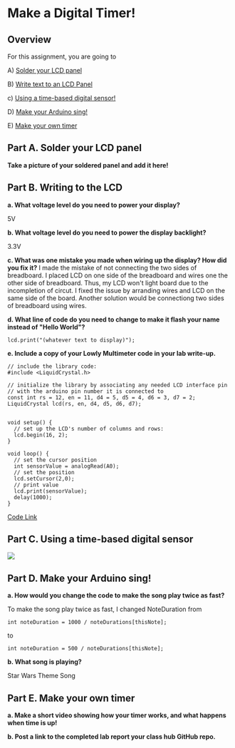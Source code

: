# Make a Digital Timer!
 
## Overview
For this assignment, you are going to 

A) [Solder your LCD panel](#part-a-solder-your-lcd-panel)

B) [Write text to an LCD Panel](#part-b-writing-to-the-lcd) 

c) [Using a time-based digital sensor!](#part-c-using-a-time-based-digital-sensor)

D) [Make your Arduino sing!](#part-d-make-your-arduino-sing)

E) [Make your own timer](#part-e-make-your-own-timer) 
 


## Part A. Solder your LCD panel

**Take a picture of your soldered panel and add it here!**



## Part B. Writing to the LCD
 
**a. What voltage level do you need to power your display?**

5V

**b. What voltage level do you need to power the display backlight?**

3.3V
   
**c. What was one mistake you made when wiring up the display? How did you fix it?**
I made the mistake of not connecting the two sides of breadboard. I placed LCD on one side of the breadboard and wires one the other side of breadboard. Thus, my LCD won't light board due to the incompletion of circut. I fixed the issue by arranding wires and LCD on the same side of the board. Another solution would be connectiong two sides of breadboard using wires.

**d. What line of code do you need to change to make it flash your name instead of "Hello World"?**
```
lcd.print("(whatever text to display)");
```

**e. Include a copy of your Lowly Multimeter code in your lab write-up.**
```
// include the library code:
#include <LiquidCrystal.h>

// initialize the library by associating any needed LCD interface pin
// with the arduino pin number it is connected to
const int rs = 12, en = 11, d4 = 5, d5 = 4, d6 = 3, d7 = 2;
LiquidCrystal lcd(rs, en, d4, d5, d6, d7);


void setup() {
  // set up the LCD's number of columns and rows:
  lcd.begin(16, 2);
}

void loop() {
  // set the cursor position
  int sensorValue = analogRead(A0);
  // set the position 
  lcd.setCursor(2,0);
  // print value
  lcd.print(sensorValue);  
  delay(1000);
}
```

<a href="https://github.com/PGhzhang/IDD-Fa18-Lab2/blob/master/Lowly%20Multimeter.ino">Code Link</a>

## Part C. Using a time-based digital sensor

[![](http://img.youtube.com/vi/movEArC9qpo/0.jpg)](http://www.youtube.com/watch?v=movEArC9qpo "")


## Part D. Make your Arduino sing!

**a. How would you change the code to make the song play twice as fast?**

To make the song play twice as fast, I changed NoteDuration from 

```
int noteDuration = 1000 / noteDurations[thisNote]; 
```
to 

```
int noteDuration = 500 / noteDurations[thisNote];
```
 
**b. What song is playing?**

Star Wars Theme Song 


## Part E. Make your own timer

**a. Make a short video showing how your timer works, and what happens when time is up!**

**b. Post a link to the completed lab report your class hub GitHub repo.**
